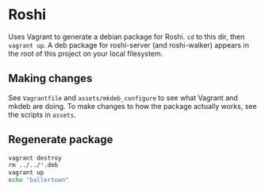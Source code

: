 # Roshi
Uses Vagrant to generate a debian package for Roshi. `cd` to this dir, then `vagrant up`. A deb 
package for roshi-server (and roshi-walker) appears in the root of this project on your local 
filesystem.

## Making changes
See `Vagrantfile` and `assets/mkdeb_configure` to see what Vagrant and mkdeb are doing. To make 
changes to how the package actually works, see the scripts in `assets`.

## Regenerate package

```bash
vagrant destroy
rm ../../*.deb
vagrant up
echo "ballertown"
```
